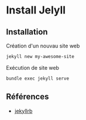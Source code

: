 # Install Jelyll

## Installation

Création d'un nouvau site web

```bash
jekyll new my-awesome-site

```

Exécution de site web

```bash
bundle exec jekyll serve
```

## Références

- [jekyllrb](https://jekyllrb.com/)
